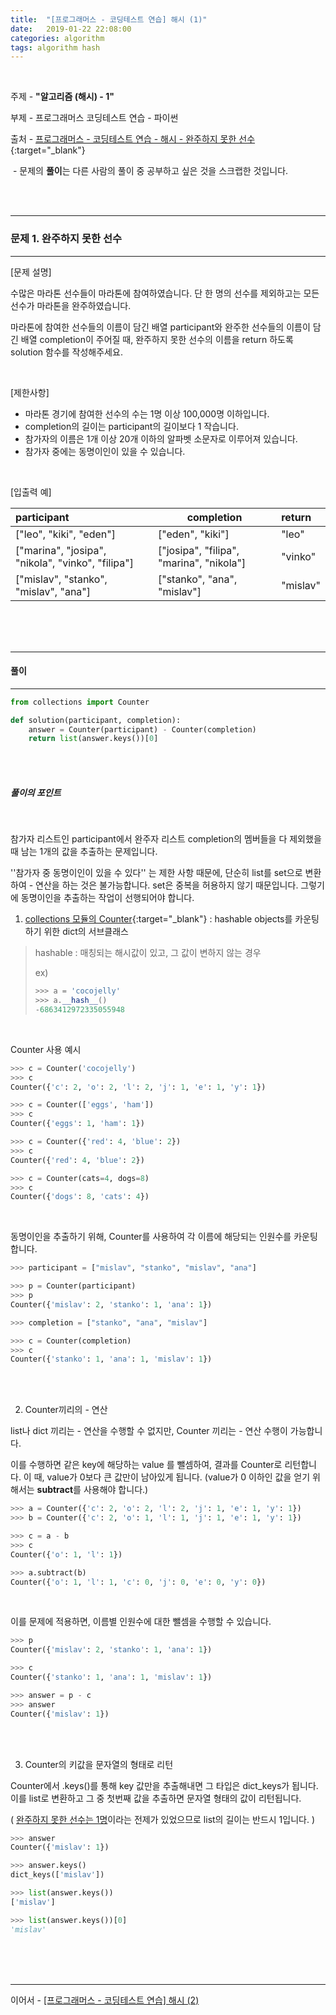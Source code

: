```yaml
---
title:  "[프로그래머스 - 코딩테스트 연습] 해시 (1)"
date:   2019-01-22 22:08:00
categories: algorithm
tags: algorithm hash
---
```


<br>

주제 - **"알고리즘 (해시) - 1"**  

부제 - 프로그래머스 코딩테스트 연습 - 파이썬

출처 - [프로그래머스 - 코딩테스트 연습 - 해시 - 완주하지 못한 선수](https://programmers.co.kr/learn/courses/30/lessons/42576?language=python3){:target="_blank"}

​	- 문제의 **풀이**는 다른 사람의 풀이 중 공부하고 싶은 것을 스크랩한 것입니다.

<br><br>



---

### 문제 1. 완주하지 못한 선수

---

[문제 설명]

수많은 마라톤 선수들이 마라톤에 참여하였습니다. 단 한 명의 선수를 제외하고는 모든 선수가 마라톤을 완주하였습니다.  

마라톤에 참여한 선수들의 이름이 담긴 배열 participant와 완주한 선수들의 이름이 담긴 배열 completion이 주어질 때, 완주하지 못한 선수의 이름을 return 하도록 solution 함수를 작성해주세요.  

<br>

[제한사항]

- 마라톤 경기에 참여한 선수의 수는 1명 이상 100,000명 이하입니다.
- completion의 길이는 participant의 길이보다 1 작습니다.
- 참가자의 이름은 1개 이상 20개 이하의 알파벳 소문자로 이루어져 있습니다.
- 참가자 중에는 동명이인이 있을 수 있습니다.

<br>

[입출력 예]

| participant                                       | completion                               | return   |
| :------------------------------------------------ | ---------------------------------------- | :------- |
| ["leo", "kiki", "eden"]                           | ["eden", "kiki"]                         | "leo"    |
| ["marina", "josipa", "nikola", "vinko", "filipa"] | ["josipa", "filipa", "marina", "nikola"] | "vinko"  |
| ["mislav", "stanko", "mislav", "ana"]             | ["stanko", "ana", "mislav"]              | "mislav" |

<br><br><br>

---

#### 풀이

---

```python
from collections import Counter

def solution(participant, completion):
    answer = Counter(participant) - Counter(completion)
    return list(answer.keys())[0]
```

<br><br>

##### 풀이의 포인트

<br>

참가자 리스트인 participant에서 완주자 리스트 completion의 멤버들을 다 제외했을 때 남는 1개의 값을 추출하는 문제입니다.  

''참가자 중 동명이인이 있을 수 있다'' 는 제한 사항 때문에, 단순히 list를 set으로 변환하여 - 연산을 하는 것은 불가능합니다. set은 중복을 허용하지 않기 때문입니다. 그렇기에 동명이인을 추출하는 작업이 선행되어야 합니다.

1) [collections 모듈의 Counter](https://docs.python.org/3/library/collections.html#collections.Counter){:target="_blank"} : hashable objects를 카운팅하기 위한 dict의 서브클래스  

> hashable : 매칭되는 해시값이 있고, 그 값이 변하지 않는 경우
>
> ex)
>
> ```python
> >>> a = 'cocojelly'
> >>> a.__hash__()
> -6863412972335055948
> ```

<br>

Counter 사용 예시

```python
>>> c = Counter('cocojelly')
>>> c
Counter({'c': 2, 'o': 2, 'l': 2, 'j': 1, 'e': 1, 'y': 1})

>>> c = Counter(['eggs', 'ham'])
>>> c
Counter({'eggs': 1, 'ham': 1})

>>> c = Counter({'red': 4, 'blue': 2})
>>> c
Counter({'red': 4, 'blue': 2})

>>> c = Counter(cats=4, dogs=8)
>>> c
Counter({'dogs': 8, 'cats': 4})
```

<br>

동명이인을 추출하기 위해, Counter를 사용하여 각 이름에 해당되는 인원수를 카운팅합니다.

```python
>>> participant = ["mislav", "stanko", "mislav", "ana"]

>>> p = Counter(participant)
>>> p
Counter({'mislav': 2, 'stanko': 1, 'ana': 1})

>>> completion = ["stanko", "ana", "mislav"]

>>> c = Counter(completion)
>>> c
Counter({'stanko': 1, 'ana': 1, 'mislav': 1})
```

<br><br>

2) Counter끼리의 - 연산  

list나 dict 끼리는 - 연산을 수행할 수 없지만, Counter 끼리는 - 연산 수행이 가능합니다.  

이를 수행하면 같은 key에 해당하는 value 를 뺄셈하여, 결과를 Counter로 리턴합니다. 이 때, value가 0보다 큰 값만이 남아있게 됩니다. (value가 0 이하인 값을 얻기 위해서는 **subtract**를 사용해야 합니다.)

```python
>>> a = Counter({'c': 2, 'o': 2, 'l': 2, 'j': 1, 'e': 1, 'y': 1})
>>> b = Counter({'c': 2, 'o': 1, 'l': 1, 'j': 1, 'e': 1, 'y': 1})

>>> c = a - b
>>> c
Counter({'o': 1, 'l': 1})

>>> a.subtract(b)
Counter({'o': 1, 'l': 1, 'c': 0, 'j': 0, 'e': 0, 'y': 0})
```

<br>

이를 문제에 적용하면, 이름별 인원수에 대한 뺄셈을 수행할 수 있습니다. 

```python
>>> p
Counter({'mislav': 2, 'stanko': 1, 'ana': 1})

>>> c
Counter({'stanko': 1, 'ana': 1, 'mislav': 1})

>>> answer = p - c
>>> answer
Counter({'mislav': 1})
```

<br><br>

3) Counter의 키값을 문자열의 형태로 리턴  

Counter에서 .keys()를 통해 key 값만을 추출해내면 그 타입은 dict_keys가 됩니다. 이를 list로 변환하고 그 중 첫번째 값을 추출하면 문자열 형태의 값이 리턴됩니다.  

( <u>완주하지 못한 선수는 1명</u>이라는 전제가 있었으므로 list의 길이는 반드시 1입니다. )

```python
>>> answer
Counter({'mislav': 1})

>>> answer.keys()
dict_keys(['mislav'])

>>> list(answer.keys())
['mislav']

>>> list(answer.keys())[0]
'mislav'
```

<br><br><br>

---

이어서 - [[프로그래머스 - 코딩테스트 연습] 해시 (2)](https://cocojelly.github.io/algorithm/%ED%94%84%EB%A1%9C%EA%B7%B8%EB%9E%98%EB%A8%B8%EC%8A%A4-%EC%BD%94%EB%94%A9%ED%85%8C%EC%8A%A4%ED%8A%B8-%EC%97%B0%EC%8A%B5-%ED%95%B4%EC%8B%9C-(2)/)  
